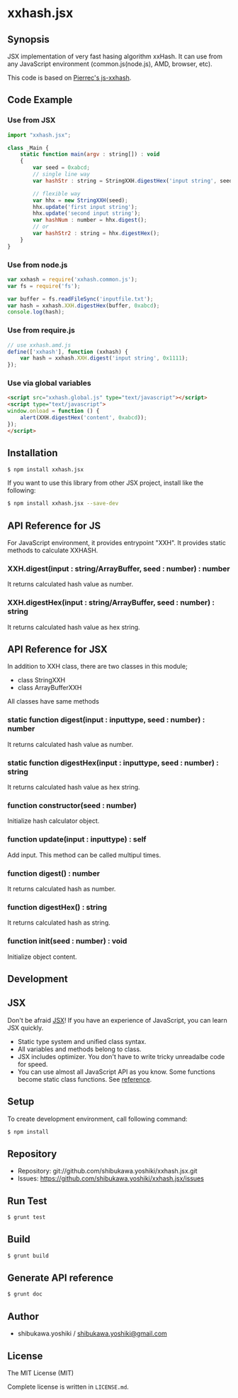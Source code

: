 xxhash.jsx
===========================================

Synopsis
---------------

JSX implementation of very fast hasing algorithm xxHash. It can use from any JavaScript environment (common.js(node.js), AMD, browser, etc).

This code is based on [Pierrec's js-xxhash](https://github.com/pierrec/js-xxhash).

Code Example
---------------

### Use from JSX

```js
import "xxhash.jsx";

class _Main {
    static function main(argv : string[]) : void
    {
        var seed = 0xabcd;
        // single line way
        var hashStr : string = StringXXH.digestHex('input string', seed);

        // flexible way
        var hhx = new StringXXH(seed);
        hhx.update('first input string');
        hhx.update('second input string');
        var hashNum : number = hhx.digest();
        // or 
        var hashStr2 : string = hhx.digestHex();
    }
}
```

### Use from node.js

```js
var xxhash = require('xxhash.common.js');
var fs = require('fs');

var buffer = fs.readFileSync('inputfile.txt');
var hash = xxhash.XXH.digestHex(buffer, 0xabcd);
console.log(hash);
```

### Use from require.js

```js
// use xxhash.amd.js
define(['xxhash'], function (xxhash) {
    var hash = xxhash.XXH.digest('input string', 0x1111);
});
```

### Use via global variables

```html
<script src="xxhash.global.js" type="text/javascript"></script>
<script type="text/javascript">
window.onload = function () {
    alert(XXH.digestHex('content', 0xabcd));
});
</script>
```

Installation
---------------

```sh
$ npm install xxhash.jsx
```

If you want to use this library from other JSX project, install like the following:

```sh
$ npm install xxhash.jsx --save-dev
```

API Reference for JS
--------------------

For JavaScript environment, it provides entrypoint "XXH". It provides static methods to calculate XXHASH.

### XXH.digest(input : string/ArrayBuffer, seed : number) : number

It returns calculated hash value as number.

### XXH.digestHex(input : string/ArrayBuffer, seed : number) : string

It returns calculated hash value as hex string.

API Reference for JSX
---------------------

In addition to XXH class, there are two classes in this module;

* class StringXXH
* class ArrayBufferXXH

All classes have same methods

### static function digest(input : inputtype,  seed : number) : number

It returns calculated hash value as number.

### static function digestHex(input : inputtype,  seed : number) : string

It returns calculated hash value as hex string.

### function constructor(seed : number)

Initialize hash calculator object.

### function update(input : inputtype) : self

Add input. This method can be called multipul times.

### function digest() : number

It returns calculated hash as number.

### function digestHex() : string

It returns calculated hash as string.

### function init(seed : number) : void

Initialize object content.

Development
-------------

## JSX

Don't be afraid [JSX](http://jsx.github.io)! If you have an experience of JavaScript, you can learn JSX
quickly.

* Static type system and unified class syntax.
* All variables and methods belong to class.
* JSX includes optimizer. You don't have to write tricky unreadalbe code for speed.
* You can use almost all JavaScript API as you know. Some functions become static class functions. See [reference](http://jsx.github.io/doc/stdlibref.html).

## Setup

To create development environment, call following command:

```sh
$ npm install
```

## Repository

* Repository: git://github.com/shibukawa.yoshiki/xxhash.jsx.git
* Issues: https://github.com/shibukawa.yoshiki/xxhash.jsx/issues

## Run Test

```sh
$ grunt test
```

## Build

```sh
$ grunt build
```

## Generate API reference

```sh
$ grunt doc
```

Author
---------

* shibukawa.yoshiki / shibukawa.yoshiki@gmail.com

License
------------

The MIT License (MIT)

Complete license is written in `LICENSE.md`.
